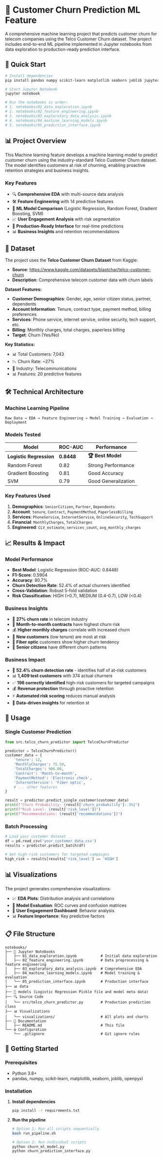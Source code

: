 # 🎯 Customer Churn Prediction ML Feature

A comprehensive machine learning project that predicts customer churn for telecom companies using the Telco Customer Churn dataset. The project includes end-to-end ML pipeline implemented in Jupyter notebooks from data exploration to production-ready prediction interface.

## 🚀 Quick Start

```bash
# Install dependencies
pip install pandas numpy scikit-learn matplotlib seaborn joblib jupyter

# Start Jupyter Notebook
jupyter notebook

# Run the notebooks in order:
# 1. notebooks/01_data_exploration.ipynb
# 2. notebooks/02_feature_engineering.ipynb  
# 3. notebooks/03_exploratory_data_analysis.ipynb
# 4. notebooks/04_machine_learning_models.ipynb
# 5. notebooks/05_prediction_interface.ipynb
```

## 📊 Project Overview

This Machine learning feature develops a machine learning model to predict customer churn using the industry-standard Telco Customer Churn dataset. The model identifies customers at risk of churning, enabling proactive retention strategies and business insights.

### Key Features
- 🔍 **Comprehensive EDA** with multi-source data analysis
- 🛠 **Feature Engineering** with 14 predictive features
- 🤖 **ML Model Comparison** (Logistic Regression, Random Forest, Gradient Boosting, SVM)
- 📈 **User Engagement Analysis** with risk segmentation
- 🎯 **Production-Ready Interface** for real-time predictions
- 📊 **Business Insights** and retention recommendations

## 📁 Dataset

The project uses the **Telco Customer Churn Dataset** from Kaggle:
- **Source**: https://www.kaggle.com/datasets/blastchar/telco-customer-churn
- **Description**: Comprehensive telecom customer data with churn labels

**Dataset Features:**
- **Customer Demographics**: Gender, age, senior citizen status, partner, dependents
- **Account Information**: Tenure, contract type, payment method, billing preferences
- **Services**: Phone service, internet service, online security, tech support, etc.
- **Billing**: Monthly charges, total charges, paperless billing
- **Target**: Churn (Yes/No)

**Key Statistics:**
- 📊 Total Customers: 7,043
- 📉 Churn Rate: ~27%
- 🏢 Industry: Telecommunications
- 📊 Features: 20 predictive features

## 🛠 Technical Architecture

### Machine Learning Pipeline
```
Raw Data → EDA → Feature Engineering → Model Training → Evaluation → Deployment
```

### Models Tested
| Model | ROC-AUC | Performance |
|-------|---------|-------------|
| **Logistic Regression** | **0.8448** | **🏆 Best Model** |
| Random Forest | 0.82 | Strong Performance |
| Gradient Boosting | 0.81 | Good Accuracy |
| SVM | 0.79 | Good Generalization |

### Key Features Used
1. **Demographics**: `SeniorCitizen`, `Partner`, `Dependents`
2. **Account**: `tenure`, `Contract`, `PaymentMethod`, `PaperlessBilling`
3. **Services**: `PhoneService`, `InternetService`, `OnlineSecurity`, `TechSupport`
4. **Financial**: `MonthlyCharges`, `TotalCharges`
5. **Engineered**: `CLV_estimate`, `services_count`, `avg_monthly_charges`

## 📈 Results & Impact

### Model Performance
- **Best Model**: Logistic Regression (ROC-AUC: 0.8448)
- **F1-Score**: 0.5904
- **Accuracy**: 80.7%
- **Churn Detection Rate**: 52.4% of actual churners identified
- **Cross-Validation**: Robust 5-fold validation
- **Risk Classification**: HIGH (>0.7), MEDIUM (0.4-0.7), LOW (<0.4)

### Business Insights
- 🚨 **27% churn rate** in telecom industry
- 📅 **Month-to-month contracts** have highest churn risk
- 💰 **Higher monthly charges** correlate with increased churn
- 🎯 **New customers** (low tenure) are most at risk
- 📱 **Fiber optic** customers show higher churn tendency
- 👥 **Senior citizens** have different churn patterns

### Business Impact
- 🎯 **52.4% churn detection rate** - identifies half of at-risk customers
- 📊 **1,409 test customers** with 374 actual churners
- ✅ **196 correctly identified** high-risk customers for targeted campaigns
- 💰 **Revenue protection** through proactive retention
- ⚡ **Automated risk scoring** reduces manual analysis
- 🎯 **Data-driven insights** for retention st

## 🔧 Usage

### Single Customer Prediction
```python
from src.telco_churn_predictor import TelcoChurnPredictor

predictor = TelcoChurnPredictor()
customer_data = {
    'tenure': 12,
    'MonthlyCharges': 75.50,
    'TotalCharges': 906.00,
    'Contract': 'Month-to-month',
    'PaymentMethod': 'Electronic check',
    'InternetService': 'Fiber optic',
    # ... other features
}

result = predictor.predict_single_customer(customer_data)
print(f"Churn Probability: {result['churn_probability']:.1%}")
print(f"Risk Level: {result['risk_level']}")
print(f"Recommendations: {result['recommendations']}")
```

### Batch Processing
```python
# Load your customer dataset
df = pd.read_csv('your_customer_data.csv')
results = predictor.predict_batch(df)

# Get high-risk customers for targeted campaigns
high_risk = results[results['risk_level'] == 'HIGH']
```

## 📊 Visualizations

The project generates comprehensive visualizations:

- 📈 **EDA Plots**: Distribution analysis and correlations
- 🎯 **Model Evaluation**: ROC curves and confusion matrices
- 👥 **User Engagement Dashboard**: Behavior analysis
- 📊 **Feature Importance**: Key predictive factors

## 📋 File Structure

```
notebooks/
├── 📓 Jupyter Notebooks
│   ├── 01_data_exploration.ipynb           # Initial data exploration
│   ├── 02_feature_engineering.ipynb        # Data preprocessing & feature engineering
│   ├── 03_exploratory_data_analysis.ipynb  # Comprehensive EDA
│   ├── 04_machine_learning_models.ipynb    # Model training & evaluation
│   └── 05_prediction_interface.ipynb       # Production interface
├── 📊 data
├── 🤖 models (Logistic Regression Pickle file and model meta data)
├── 🔍 Source Code
│   └── src/telco_churn_predictor.py        # Production prediction class
├── 📊 Visualizations
│   └── visualizations/                     # All plots and charts
├── 📖 Documentation
│   ├── README.md                           # This file
└── ⚙️ Configuration
    └── .gitignore                          # Git ignore rules
```

## 🚀 Getting Started

### Prerequisites
- Python 3.8+
- pandas, numpy, scikit-learn, matplotlib, seaborn, joblib, openpyxl

### Installation

1. **Install dependencies**
   ```bash
   pip install -r requirements.txt
   ```

2. **Run the pipeline**
   ```bash
   # Option 1: Run all scripts sequentially
   bash run_pipeline.sh
   
   # Option 2: Run individual scripts
   python churn_ml_model.py
   python churn_prediction_interface.py
   ```

